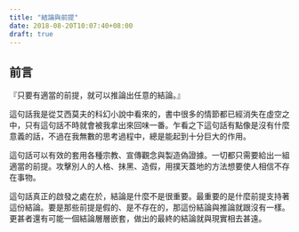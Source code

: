 ```yaml
---
title: "結論與前提"
date: 2018-08-20T10:07:40+08:00
draft: true
---
```


## 前言

『只要有適當的前提，就可以推論出任意的結論。』

這句話我是從艾西莫夫的科幻小說中看來的，書中很多的情節都已經消失在虛空之中，只有這句話不時就會被我拿出來回味一番。乍看之下這句話有點像是沒有什麼意義的話，不過在我無數的思考過程中，總是能起到十分巨大的作用。

這句話可以有效的套用各種宗教、宣傳觀念與製造偽證據。一切都只需要給出一組適當的前提。攻擊別人的人格、抹黑、造假，用撲天蓋地的方法想要使人相信不存在事物。

這句話真正的啟發之處在於，結論是什麼不是很重要。最重要的是什麼前提支持著這份結論。要是那些前提是假的、是不存在的，那這份結論與推論就跟沒有一樣。更甚者還有可能一個結論層層嵌套，做出的最終的結論就與現實相去甚遠。

